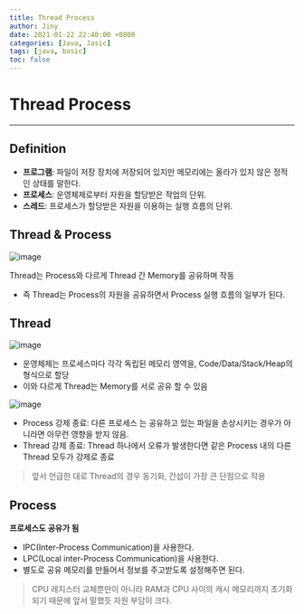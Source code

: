 ```yaml
---
title: Thread Process
author: Jiny
date: 2021-01-22 22:40:00 +0800
categories: [Java, Jasic]
tags: [java, basic]
toc: false
---
```


# Thread Process
___

## Definition

- **프로그램**: 파일이 저장 장치에 저장되어 있지만 메모리에는 올라가 있지 않은 정적인 상태를 말한다.
- **프로세스**: 운영체제로부터 자원을 할당받은 작업의 단위.
- **스레드**: 프로세스가 할당받은 자원을 이용하는 실행 흐름의 단위.


## Thread & Process

![image](https://media.vlpt.us/images/raejoonee/post/6f274681-dfa7-45eb-9121-2cc9f4b972a5/102.png)

Thread는 Process와 다르게 Thread 간 Memory를 공유하며 작동
- 즉 Thread는 Process의 자원을 공유하면서 Process 실행 흐름의 일부가 된다.

## Thread

![image](https://media.vlpt.us/images/raejoonee/post/b7939911-f3e8-48ac-abb8-63d8a17d0444/103.png)

- 운영체제는 프로세스마다 각각 독립된 메모리 영역을, Code/Data/Stack/Heap의 형식으로 할당
- 이와 다르게 Thread는 Memory를 서로 공유 할 수 있음

![image](https://media.vlpt.us/images/raejoonee/post/b91490ed-c67b-407d-8fea-a8d6fdb22559/104.png)

- Process 강제 종료: 다른 프로세스 는 공유하고 있는 파일을 손상시키는 경우가 아니라면 아무런 영향을 받지 않음.
- Thread 강제 종료: Thread 하나에서 오류가 발생한다면 같은 Process 내의 다른 Thread 모두가 강제로 종료

> 앞서 언급한 대로 Thread의 경우 동기화, 간섭이 가장 큰 단점으로 작용

## Process

**프로세스도 공유가 됨**

- IPC(Inter-Process Communication)을 사용한다.
- LPC(Local inter-Process Communication)을 사용한다.
- 별도로 공유 메모리를 만들어서 정보를 주고받도록 설정해주면 된다.

> CPU 레지스터 교체뿐만이 아니라 RAM과 CPU 사이의 캐시 메모리까지 초기화되기 때문에 앞서 말했듯 자원 부담이 크다.